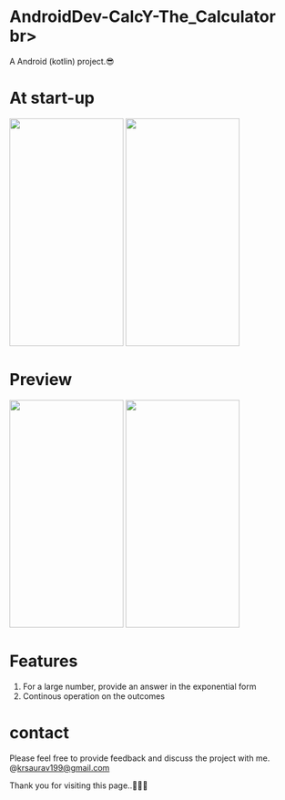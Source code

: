 # AndroidDev-CalcY-The_Calculator br>
A Android (kotlin) project.😎

# At start-up
<img src="https://github.com/Kumar-Saurav02/CalcY-The_calculator-AndroidDev/assets/105942875/9933e03e-6899-458f-9e24-1cf2d998a5fd" height="400" width="200" >
<img src="https://github.com/Kumar-Saurav02/CalcY-The_calculator-AndroidDev/assets/105942875/1c810369-2328-44b1-8c9d-105c73c6ddca" height="400" width="200" >

# Preview
<img src="https://github.com/Kumar-Saurav02/CalcY-The_calculator-AndroidDev/assets/105942875/46a38d4b-ccae-4a2a-ad30-1828c05007a3" height="400" width="200" >
<img src="https://github.com/Kumar-Saurav02/CalcY-The_calculator-AndroidDev/assets/105942875/7d363ac7-ab70-4982-a169-a2d54f794786" height="400" width="200" >

# Features
<ol>
  <li>For a large number, provide an answer in the exponential form</li>
  <li>Continous operation on the outcomes</li> 
</ol>

# contact
Please feel free to provide feedback and discuss the project with me. @krsaurav199@gmail.com

Thank you for visiting this page..🙏🙏🙏
